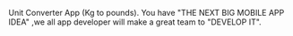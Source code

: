 Unit Converter App (Kg to pounds).
You have "THE NEXT BIG MOBILE APP IDEA" ,we all app developer will make a great team to "DEVELOP IT".

